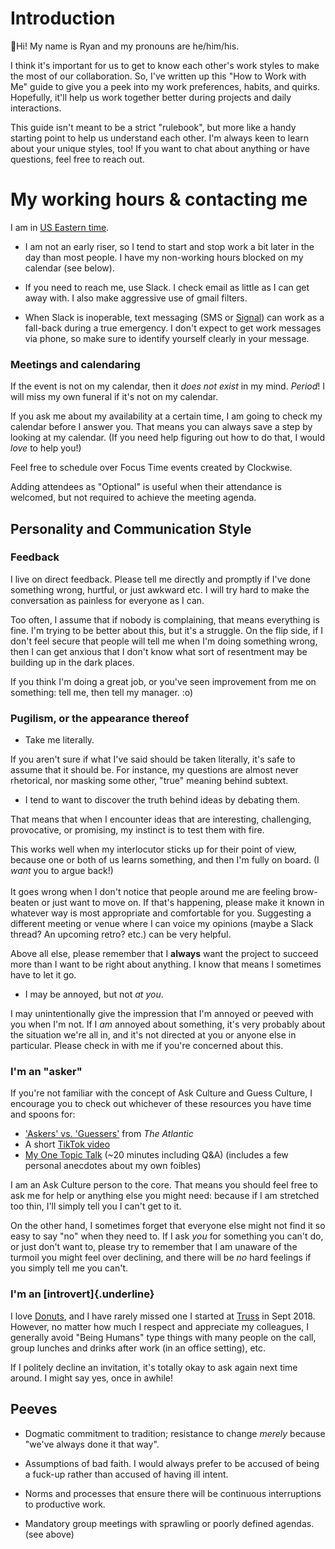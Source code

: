 # Introduction

👋Hi! My name is Ryan and my pronouns are he/him/his.

I think it's important for us to get to know each other's work styles
to make the most of our collaboration. So, I've written up this "How
to Work with Me" guide to give you a peek into my work preferences,
habits, and quirks. Hopefully, it'll help us work together better
during projects and daily interactions.

This guide isn't meant to be a strict "rulebook", but more like a
handy starting point to help us understand each other. I'm always keen
to learn about your unique styles, too! If you want to chat about
anything or have questions, feel free to reach out.

# My working hours & contacting me

I am in [US Eastern
time](https://www.timeanddate.com/worldclock/usa/ann-arbor).

- I am not an early riser, so I tend to start and stop work a bit
  later in the day than most people. I have my non-working hours blocked on my calendar (see below).

- If you need to reach me, use Slack. I check email as little as I can
  get away with. I also make aggressive use of gmail filters.

- When Slack is inoperable, text messaging (SMS or
  [Signal](https://signal.org)) can work as a
  fall-back during a true emergency. I don't expect to get work
  messages via phone, so make sure to identify yourself clearly in
  your message.

### Meetings and calendaring

If the event is not on my calendar, then it *does not exist* in my mind.
_Period_! I will miss my own funeral if it's not on my
calendar.

If you ask me about my availability at a certain time, I am going to
check my calendar before I answer you. That means you can always save a
step by looking at my calendar. (If you need help figuring out how to do
that, I would *love* to help you!)

Feel free to schedule over Focus Time events created by Clockwise.

Adding attendees as "Optional" is useful when their attendance is
welcomed, but not required to achieve the meeting agenda.

## Personality and Communication Style

### Feedback

I live on direct feedback. Please tell me directly and promptly if I've
done something wrong, hurtful, or just awkward etc. I will try hard to
make the conversation as painless for everyone as I can.

Too often, I assume that if nobody is complaining, that means everything
is fine. I'm trying to be better about this, but it's a struggle. On
the flip side, if I don't feel secure that people will tell me when
I'm doing something wrong, then I can get anxious that I don't know
what sort of resentment may be building up in the dark places.

If you think I'm doing a great job, or you've seen improvement from me
on something: tell me, then tell my manager. :o)

### Pugilism, or the appearance thereof

- Take me literally.

If you aren't sure if what I've said should be taken literally, it's
safe to assume that it should be. For instance, my questions are almost
never rhetorical, nor masking some other, "true" meaning behind
subtext.

- I tend to want to discover the truth behind ideas by debating them.

That means that when I encounter ideas that are interesting,
challenging, provocative, or promising, my instinct is to test them with
fire.

This works well when my interlocutor sticks up for their point of view,
because one or both of us learns something, and then I'm fully on
board. (I *want* you to argue back!)\
\
It goes wrong when I don't notice that people around me are feeling
brow-beaten or just want to move on. If that's happening, please make
it known in whatever way is most appropriate and comfortable for you.
Suggesting a different meeting or venue where I can voice my opinions
(maybe a Slack thread? An upcoming retro? etc.) can be very helpful.

Above all else, please remember that I **always** want the project to
succeed more than I want to be right about anything. I know that means I
sometimes have to let it go.

- I may be annoyed, but not *at you*.

I may unintentionally give the impression that I'm annoyed or peeved
with you when I'm not. If I *am* annoyed about something, it's very
probably about the situation we're all in, and it's not directed at
you or anyone else in particular. Please check in with me if you're
concerned about this.

### I'm an "asker"

If you're not familiar with the concept of Ask Culture and Guess
Culture, I encourage you to check out whichever of these resources you
have time and spoons for:

- ['Askers' vs. 'Guessers'](https://12ft.io/proxy?q=https%3A%2F%2Fwww.theatlantic.com%2Fnational%2Farchive%2F2010%2F05%2Faskers-vs-guessers%2F340891%2F)
  from *The Atlantic*
- A short [TikTok video](https://www.tiktok.com/@maryrobinettekowal/video/7099897861491412270)
- [My One Topic Talk](https://youtu.be/NEwIdLtlYuE?t=545) (~20
  minutes including Q&A) (includes a few personal anecdotes about my
  own foibles)

I am an Ask Culture person to the core. That means you should feel free
to ask me for help or anything else you might need: because if I am
stretched too thin, I'll simply tell you I can't get to it.

On the other hand, I sometimes forget that everyone else might not find
it so easy to say "no" when they need to. If I ask *you* for something
you can't do, or just don't want to, please try to remember that I am
unaware of the turmoil you might feel over declining, and there will be
*no* hard feelings if you simply tell me you can't.

### I'm an \[introvert\]{.underline}

I love [Donuts](https://https://www.donut.com/), and I have rarely missed one I
started at [Truss](https://truss.works) in Sept 2018. However, no matter how much I respect and
appreciate my colleagues, I generally avoid "Being Humans" type things
with many people on the call, group lunches and drinks after work (in an
office setting), etc.

If I politely decline an invitation, it's totally okay to ask again
next time around. I might say yes, once in awhile!

## Peeves

- Dogmatic commitment to tradition; resistance to change *merely*
  because "we've always done it that way".

- Assumptions of bad faith. I would always prefer to be accused of
  being a fuck-up rather than accused of having ill intent.

- Norms and processes that ensure there will be continuous
  interruptions to productive work.

- Mandatory group meetings with sprawling or poorly defined agendas.
  (see above)
